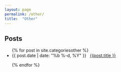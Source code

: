 ```yaml
---
layout: page
permalink: /other/
title:  "Other"
---
```



<h2 class="page-heading">Posts</h2>

<ul class="post-list">
  {% for post in site.categoriesother %}

  <li>
    <span>{{ post.date | date: "%b %-d, %Y" }}</span> &nbsp; <a href="{{ post.url | prepend: site.baseurl }}">{{post.title }}</a>
  </li>

  {% endfor %}
</ul>
